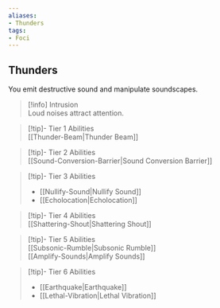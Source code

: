 ```yaml
---
aliases:
- Thunders
tags:
- Foci
---
```


  
## Thunders  
You emit destructive sound and manipulate soundscapes.  
 >[!info] Intrusion  
>Loud noises attract attention.   

>[!tip]- Tier 1 Abilities  
>[[Thunder-Beam|Thunder Beam]]  

>[!tip]- Tier 2 Abilities  
>[[Sound-Conversion-Barrier|Sound Conversion Barrier]]  

>[!tip]- Tier 3 Abilities  
>- [[Nullify-Sound|Nullify Sound]]  
>- [[Echolocation|Echolocation]]  

>[!tip]- Tier 4 Abilities  
>[[Shattering-Shout|Shattering Shout]]  

>[!tip]- Tier 5 Abilities  
>[[Subsonic-Rumble|Subsonic Rumble]]  
>[[Amplify-Sounds|Amplify Sounds]]  

>[!tip]- Tier 6 Abilities  
>- [[Earthquake|Earthquake]]  
>- [[Lethal-Vibration|Lethal Vibration]]